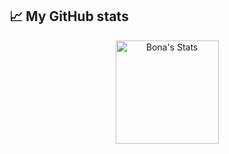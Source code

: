 ## 📈 My GitHub stats

<div class="badges-githubstats">
  <p align="center">
    <img 
      src="https://github-readme-stats.vercel.app/api?username=adrianbona&theme=tokyonight&show_icons=true&hide_border=true&count_private=true" 
      alt="Bona's Stats" height="165"
    />
  </p>
</div>
